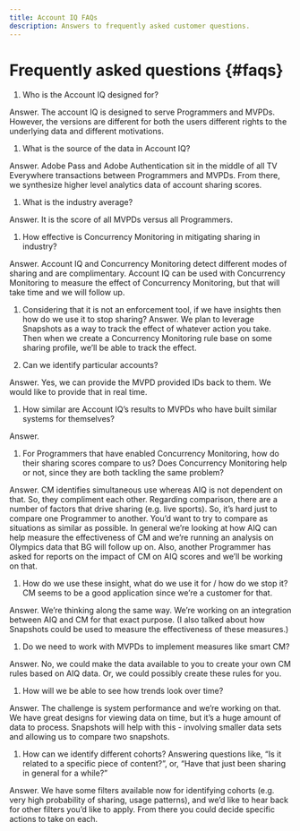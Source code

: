 ```yaml
---
title: Account IQ FAQs
description: Answers to frequently asked customer questions.
---
```


# Frequently asked questions {#faqs}

1. Who is the Account IQ designed for?

Answer. The account IQ is designed to serve Programmers and MVPDs. However, the versions are different for both the users different rights to the underlying data and different motivations.

1. What is the source of the data in Account IQ?

Answer. Adobe Pass and Adobe Authentication sit in the middle of all TV Everywhere transactions between Programmers and MVPDs. From there, we synthesize higher level analytics data of account sharing scores.

1. What is the industry average?

Answer. It is the score of all MVPDs versus all Programmers.

1. How effective is Concurrency Monitoring in mitigating sharing in industry?

Answer. Account IQ and Concurrency Monitoring detect different modes of sharing and are complimentary. Account IQ can be used with Concurrency Monitoring to measure the effect of Concurrency Monitoring, but that will take time and we will follow up.

1. Considering that it is not an enforcement tool, if we have insights then how do we use it to stop sharing?
Answer. We plan to leverage Snapshots as a way to track the effect of whatever action you take. Then when we create a Concurrency Monitoring rule base on some sharing profile, we’ll be able to track the effect.

1. Can we identify particular accounts?

Answer. Yes, we can provide the MVPD provided IDs back to them. We would like to provide that in real time.

1. How similar are Account IQ’s results to MVPDs who have built similar systems for themselves?

Answer.

1. For Programmers that have enabled Concurrency Monitoring, how do their sharing scores compare to us?  Does Concurrency Monitoring help or not, since they are both tackling the same problem?

Answer. CM identifies simultaneous use whereas AIQ is not dependent on that.  So, they compliment each other. Regarding comparison, there are a number of factors that drive sharing (e.g. live sports).  So, it’s hard just to compare one Programmer to another.  You’d want to try to compare as situations as similar as possible.  In general we’re looking at how AIQ can help measure the effectiveness of CM and we’re running an analysis on Olympics data that BG will follow up on.  Also, another Programmer has asked for reports on the impact of CM on AIQ scores and we’ll be working on that.

1. How do we use these insight, what do we use it for / how do we stop it?  CM seems to be a good application since we’re a customer for that.

Answer. We’re thinking along the same way.  We’re working on an integration between AIQ and CM for that exact purpose.  (I also talked about how Snapshots could be used to measure the effectiveness of these measures.)

1. Do we need to work with MVPDs to implement measures like smart CM?

Answer. No, we could make the data available to you to create your own CM rules based on AIQ data.  Or, we could possibly create these rules for you.

1. How will we be able to see how trends look over time?

Answer. The challenge is system performance and we’re working on that.  We have great designs for viewing data on time, but it’s a huge amount of data to process. Snapshots will help with this - involving smaller data sets and allowing us to compare two snapshots.

1. How can we identify different cohorts?  Answering questions like, “Is it related to a specific piece of content?”, or, “Have that just been sharing in general for a while?”

Answer. We have some filters available now for identifying cohorts (e.g. very high probability of sharing, usage patterns), and we’d like to hear back for other filters you’d like to apply.  From there you could decide specific actions to take on each.
